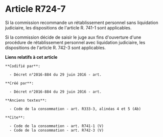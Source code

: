 # Article R724-7

Si la commission recommande un rétablissement personnel sans liquidation judiciaire, les dispositions de l'article R. 741-1
sont applicables. 

Si la commission décide de saisir le juge aux fins d'ouverture d'une procédure de rétablissement personnel avec liquidation
judiciaire, les dispositions de l'article R. 742-3 sont applicables.

**Liens relatifs à cet article**

	**Codifié par**:

	  - Décret n°2016-884 du 29 juin 2016 - art.

	**Créé par**:

	  - Décret n°2016-884 du 29 juin 2016 - art.

	**Anciens textes**:

	  - Code de la consommation - art. R333-3, alinéas 4 et 5 (Ab)

	**Cite**:

	  - Code de la consommation - art. R741-1 (V)
	  - Code de la consommation - art. R742-3 (V)
